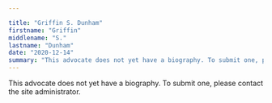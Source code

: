 ```yaml
---

title: "Griffin S. Dunham"
firstname: "Griffin"
middlename: "S."
lastname: "Dunham"
date: "2020-12-14"
summary: "This advocate does not yet have a biography. To submit one, please contact the site administrator."
---
```

This advocate does not yet have a biography. To submit one, please contact the site administrator.

